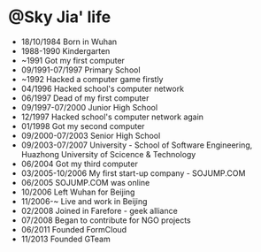 @Sky Jia' life
===============

- 18/10/1984 Born in Wuhan
- 1988-1990 Kindergarten
- ~1991 Got my first computer
- 09/1991-07/1997 Primary School
- ~1992 Hacked a computer game firstly
- 04/1996 Hacked school's computer network
- 06/1997 Dead of my first computer
- 09/1997-07/2000 Junior High School
- 12/1997 Hacked school's computer network again
- 01/1998 Got my second computer
- 09/2000-07/2003 Senior High School
- 09/2003-07/2007 University - School of Software Engineering, Huazhong University of Scicence & Technology
- 06/2004 Got my third computer
- 03/2005-10/2006 My first start-up company - SOJUMP.COM
- 06/2005 SOJUMP.COM was online
- 10/2006 Left Wuhan for Beijing
- 11/2006-~ Live and work in Beijing
- 02/2008 Joined in Farefore - geek alliance
- 07/2008 Began to contribute for NGO projects
- 06/2011 Founded FormCloud
- 11/2013 Founded GTeam